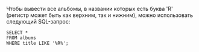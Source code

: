 Чтобы вывести все альбомы, в названии которых есть буква 'R' (регистр может быть как верхним, так и нижним), можно использовать следующий SQL-запрос:  
```
SELECT *
FROM albums
WHERE title LIKE '%R%';
```
